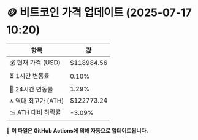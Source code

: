 # 🪙 비트코인 가격 업데이트 (2025-07-17 10:20)

| 항목                | 값 |
|--------------------|----------------|
| 💰 현재 가격 (USD) | $118984.56 |
| ⏳ 1시간 변동률    | 0.10% |
| 📆 24시간 변동률   | 1.29% |
| 🔝 역대 최고가 (ATH) | $122773.24 |
| 📉 ATH 대비 하락률 | -3.09% |

🔄 **이 파일은 GitHub Actions에 의해 자동으로 업데이트됩니다.**
